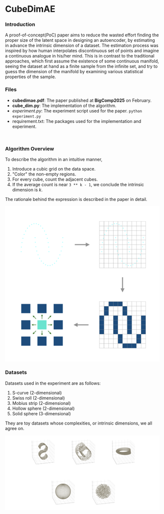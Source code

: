 # CubeDimAE



### Introduction


A proof-of-concept(PoC) paper aims to reduce the wasted effort finding the proper size of the latent space in designing an autoencoder, by estimating in advance the intrinsic dimension of a dataset.
The estimation process was inspired by how human interpolates discontinuous set of points and imagine a continuous analogue in his/her mind.
This is in contrast to the traditional approaches, which first assume the existence of some continuous manifold, seeing the dataset at hand as a finite sample from the infinite set,
and try to guess the dimension of the manifold by examining various statistical properties of the sample.



### Files


 - **cubedimae.pdf**: The paper published at **BigComp2025** on February.
 - **cube_dim.py**: The implementation of the algorithm.
 - *experiment.py*: The experiment script used for the paper. `python experiment.py`
 - requirement.txt: The packages used for the implementation and experiment.



&nbsp;
&nbsp;
&nbsp;
### Algorithm Overview



To describe the algorithm in an intuitive manner,

1. Introduce a cubic grid on the data space.
2. "Color" the non-empty regions.
4. For every cube, count the adjacent cubes.
5. If the average count is near `3 ** k - 1`, we conclude the intrinsic dimension is *k*.

The rationale behind the expression is described in the paper in detail.


!['readme_materials/readme_figures/overview.png' not found](readme_materials/readme_figures/overview.png)



### Datasets


Datasets used in the experiment are as follows:

1. S-curve (2-dimensional)
2. Swiss roll (2-dimensional)
3. Mobius strip (2-dimensional)
4. Hollow sphere (2-dimensional)
5. Solid sphere (3-dimensional)

They are toy datasets whose complexities, or intrinsic dimensions, we all agree on.


!['readme_materials/readme_figures/datasets.png' not found](readme_materials/readme_figures/datasets.png)

